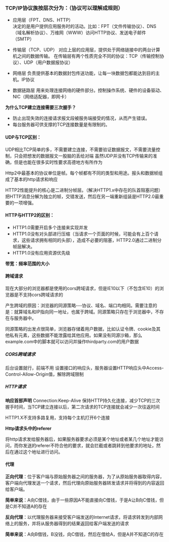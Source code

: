 
### TCP/IP协议族按层次分为：（协议可以理解成规则）
* 应用层（FPT、DNS、HTTP）  
决定的是用户提供应用服务时的活动。比如：FPT（文件传输协议）、DNS（域名解析协议）、万维网（WWW）访问HTTP协议、发送电子邮件（SMTP）


* 传输层（TCP、UDP）
对应上层的应用层，提供处于网络链接中的两台计算机之间的数据传输。
在传输层有两个性质完全不同的协议：TCP（传输控制协议）、UDP（用户数据报协议）

* 网络层
负责提供基本的数据封包传送功能，让每一块数据包都能达到目的主机。IP协议

* 数据链路层
用来处理连接网络的硬件部分。控制操作系统、硬件的设备驱动、NIC（网络适配器，即网卡）

**为什么TCP建立连接需要三次握手？**

* 防止出现失效的连接请求报文段被服务端接受的情况，从而产生错误。
* 每台服务器可供支撑的TCP连接数量是有限制的。

#### UDP与TCP区别：

UDP相比TCP简单的多，不需要建立连接，不需要验证数据报文，不需要流量控制，只会把想发的数据报文一股脑的丢给对端
虽然UDP并没有TCP传输来的准确，但是也能在很多实时性要求高德地方有所作为

Http2中最基本的协议单位是帧。每个帧都有不同的类型和用途。报头和数据帧组成了基本的http请求和响应

HTTP2性能提升的核心是二进制分帧层。（解决HTTP1.x中存在的队首阻塞问题）
把HTTP消息分解为独立的帧，交错发送，然后在另一端重新组装是HTTP2.0最重要的一项增强。

#### HTTP与HTTP2的区别：

* HTTP1.0需要开启多个连接来实现并发
* HTTP1.0没有对头部进行压缩（当请求一个页面的时候，可能会有上百个请求，这些请求拥有相同的头部），造成不必要的阻塞，HTTP2.0通过二进制分帧层解决。
* HTTP1.0没有应用资源优先级

**带宽：频率范围的大小**

#### 跨域请求


现在大部分的浏览器都是使用的cors跨域请求，但是IE10以下（不包含IE10）的浏览器是不支持cors跨域请求的

产生跨域的原因：浏览器的同源策略---协议、域名、端口均相同。需要注意的是：就算域名和IP指向同一地址，也属于跨域。同源策略只存在于浏览器中，不存在与服务器中。

同源策略的出发点很简单，浏览器存储着用户数据，比如认证令牌、cookie及其他私有元素，这些数据不能泄露给其他应用。如果没有同源沙箱，那么example.com中的脚本就可以访问并操作thirdparty.com的用户数据


##### CORS跨域请求

后台设置就行，前端不用
设置接口的响应头，服务器设置HTTP响应头中Access-Control-Allow-Origin值，解除跨域限制



##### HTTP请求

**响应首部声明**
Connection:Keep-Alive    保持HTTP持久化连接，减少TCP的三次握手时间，当TCP建立连接以后，第二次请求的TCP连接就会减少一次往返时间


HTTP1.X不支持多路复用，支持每个主机打开6个连接

**Http请求头中的referer**

将http请求发给服务器后，如果服务器要求必须是某个地址或者某几个地址才能访问，而你发送的referer不符合他的要求，就会拦截或者跳转到他要求的地址，然后在通过这个地址进行访问。


#### 代理

**正向代理**：位于客户端与原始服务器之间的服务器，为了从原始服务器取得内容，客户端向代理发送一个请求，然后代理向原始服务器转发请求并将得到的内容返回给客户端。

**简单来说**：A向C借钱，由于一些原因A不能直接向C借钱，于是A让B向C借钱，但是C并不知道A的存在

**反向代理**：以代理服务器来接受客户端发送的Internet请求，将请求转发到内部网络上的服务，并将从服务器得到的结果返回给客户端发送的请求

**简单来说**：A向B借钱，B没钱，向C借钱，然后在借给A，但是A并不知道C的存在






